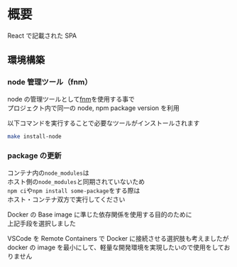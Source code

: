 # 概要

React で記載された SPA

## 環境構築

### node 管理ツール（fnm）

node の管理ツールとして[fnm](https://github.com/Schniz/fnm)を使用する事で  
プロジェクト内で同一の node, npm package version を利用

以下コマンドを実行することで必要なツールがインストールされます

```sh
make install-node
```

### package の更新

コンテナ内の`node_modules`は  
ホスト側の`node_modules`と同期されていないため  
`npm ci`や`npm install some-package`をする際は  
ホスト・コンテナ双方で実行してください

Docker の Base image に準じた依存関係を使用する目的のために  
上記手段を選択しました

VSCode を Remote Containers で Docker に接続させる選択肢も考えましたが  
docker の image を最小にして、軽量な開発環境を実現したいので使用をしておりません
